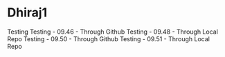 # Dhiraj1
Testing
Testing - 09.46 - Through Github
Testing - 09.48 - Through Local Repo
Testing - 09.50 - Through Github
Testing - 09.51 - Through Local Repo